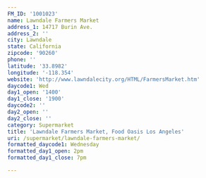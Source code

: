 ```yaml
---
FM_ID: '1001023'
name: Lawndale Farmers Market
address_1: 14717 Burin Ave.
address_2: ''
city: Lawndale
state: California
zipcode: '90260'
phone: ''
latitude: '33.8982'
longitude: '-118.354'
website: 'http://www.lawndalecity.org/HTML/FarmersMarket.htm'
daycode1: Wed
day1_open: '1400'
day1_close: '1900'
daycode2: ''
day2_open: ''
day2_close: ''
category: Supermarket
title: 'Lawndale Farmers Market, Food Oasis Los Angeles'
uri: /supermarket/lawndale-farmers-market/
formatted_daycode1: Wednesday
formatted_day1_open: 2pm
formatted_day1_close: 7pm

---
```

